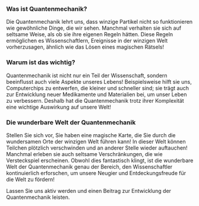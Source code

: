 ### Was ist Quantenmechanik?

Die Quantenmechanik lehrt uns, dass winzige Partikel nicht so funktionieren wie gewöhnliche Dinge, die wir sehen. Manchmal verhalten sie sich auf seltsame Weise, als ob sie ihre eigenen Regeln hätten. Diese Regeln ermöglichen es Wissenschaftlern, Ereignisse in der winzigen Welt vorherzusagen, ähnlich wie das Lösen eines magischen Rätsels!

### Warum ist das wichtig?

Quantenmechanik ist nicht nur ein Teil der Wissenschaft, sondern beeinflusst auch viele Aspekte unseres Lebens! Beispielsweise hilft sie uns, Computerchips zu entwerfen, die kleiner und schneller sind; sie trägt auch zur Entwicklung neuer Medikamente und Materialien bei, um unser Leben zu verbessern. Deshalb hat die Quantenmechanik trotz ihrer Komplexität eine wichtige Auswirkung auf unsere Welt!

### Die wunderbare Welt der Quantenmechanik

Stellen Sie sich vor, Sie haben eine magische Karte, die Sie durch die wundersamen Orte der winzigen Welt führen kann! In dieser Welt können Teilchen plötzlich verschwinden und an anderer Stelle wieder auftauchen! Manchmal erleben sie auch seltsame Verschränkungen, die wie Versteckspiel erscheinen. Obwohl dies fantastisch klingt, ist die wunderbare Welt der Quantenmechanik genau der Bereich, den Wissenschaftler kontinuierlich erforschen, um unsere Neugier und Entdeckungsfreude für die Welt zu fördern!

Lassen Sie uns aktiv werden und einen Beitrag zur Entwicklung der Quantenmechanik leisten.
